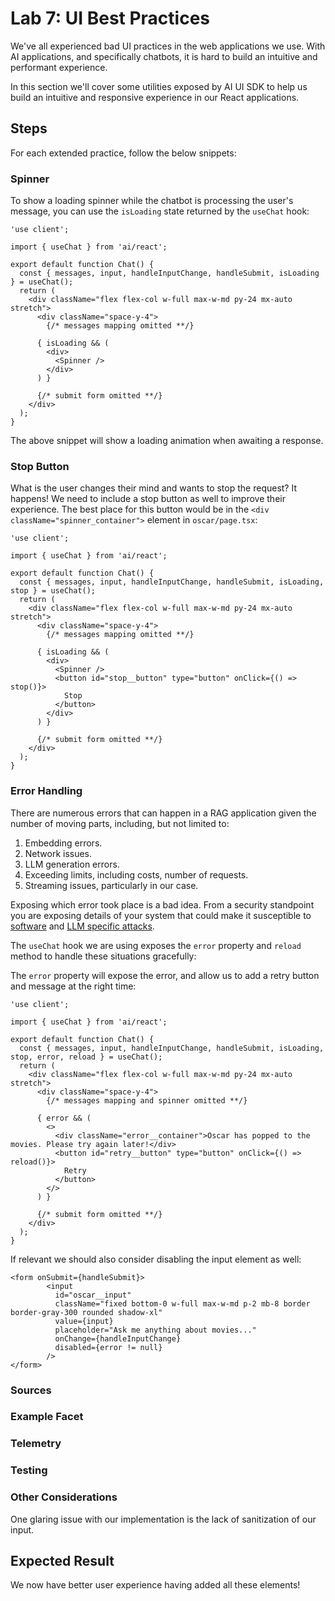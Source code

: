 # Lab 7: UI Best Practices

We've all experienced bad UI practices in the web applications we use. With AI applications, and specifically chatbots, it is hard to build an intuitive and performant experience.

In this section we'll cover some utilities exposed by AI UI SDK to help us build an intuitive and responsive experience in our React applications.

## Steps

For each extended practice, follow the below snippets:

### Spinner

To show a loading spinner while the chatbot is processing the user's message, you can use the `isLoading` state returned by the `useChat` hook:

```tsx
'use client';

import { useChat } from 'ai/react';

export default function Chat() {
  const { messages, input, handleInputChange, handleSubmit, isLoading } = useChat();
  return (
    <div className="flex flex-col w-full max-w-md py-24 mx-auto stretch">
      <div className="space-y-4">
        {/* messages mapping omitted **/}

      { isLoading && (
        <div>
          <Spinner />
        </div>
      ) }

      {/* submit form omitted **/}
    </div>
  );
}
```

The above snippet will show a loading animation when awaiting a response.

### Stop Button

What is the user changes their mind and wants to stop the request? It happens! We need to include a stop button as well to improve their experience. The best place for this button would be in the `<div className="spinner_container">` element in `oscar/page.tsx`:

```tsx
'use client';

import { useChat } from 'ai/react';

export default function Chat() {
  const { messages, input, handleInputChange, handleSubmit, isLoading, stop } = useChat();
  return (
    <div className="flex flex-col w-full max-w-md py-24 mx-auto stretch">
      <div className="space-y-4">
        {/* messages mapping omitted **/}

      { isLoading && (
        <div>
          <Spinner />
          <button id="stop__button" type="button" onClick={() => stop()}>
            Stop
          </button>
        </div>
      ) }

      {/* submit form omitted **/}
    </div>
  );
}
```

### Error Handling

There are numerous errors that can happen in a RAG application given the number of moving parts, including, but not limited to:

1. Embedding errors.
2. Network issues.
3. LLM generation errors.
4. Exceeding limits, including costs, number of requests.
5. Streaming issues, particularly in our case.

Exposing which error took place is a bad idea. From a security standpoint you are exposing details of your system that could make it susceptible to [software](https://owasp.org/www-project-top-ten/) and [LLM specific attacks](https://owasp.org/www-project-top-10-for-large-language-model-applications/).

The `useChat` hook we are using exposes the `error` property and `reload` method to handle these situations gracefully:

The  `error` property will expose the error, and allow us to add a retry button and message at the right time:

```tsx
'use client';

import { useChat } from 'ai/react';

export default function Chat() {
  const { messages, input, handleInputChange, handleSubmit, isLoading, stop, error, reload } = useChat();
  return (
    <div className="flex flex-col w-full max-w-md py-24 mx-auto stretch">
      <div className="space-y-4">
        {/* messages mapping and spinner omitted **/}

      { error && (
        <>
          <div className="error__container">Oscar has popped to the movies. Please try again later!</div>
          <button id="retry__button" type="button" onClick={() => reload()}>
            Retry
          </button>
        </>
      ) }

      {/* submit form omitted **/}
    </div>
  );
}
```

If relevant we should also consider disabling the input element as well:

```tsx
<form onSubmit={handleSubmit}>
        <input
          id="oscar__input"
          className="fixed bottom-0 w-full max-w-md p-2 mb-8 border border-gray-300 rounded shadow-xl"
          value={input}
          placeholder="Ask me anything about movies..."
          onChange={handleInputChange}
          disabled={error != null}
        />
</form>
```

### Sources

### Example Facet

### Telemetry

### Testing

### Other Considerations

One glaring issue with our implementation is the lack of sanitization of our input. 

## Expected Result

We now have better user experience having added all these elements!